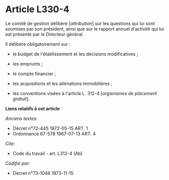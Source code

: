 # Article L330-4

Le comité de gestion délibère [*attribution*] sur les questions qui lui sont soumises par son président, ainsi que sur le
rapport annuel d'activité qui lui est présenté par le Directeur général.

Il délibère obligatoirement sur :

- le budget de l'établissement et les décisions modificatives ;

- les emprunts ;

- le compte financier ;

- les acquisitions et les aliénations immobilières ;

- les conventions visées à l'article L. 312-4 [*organismes de placement gratuit*].

**Liens relatifs à cet article**

_Anciens textes_:

  - Décret n°72-445 1972-05-15 ART. 1
  - Ordonnance 67-578 1967-07-13 ART. 4

_Cite_:

  - Code du travail - art. L312-4 (Ab)

_Codifié par_:

  - Décret n°73-1046 1973-11-15
